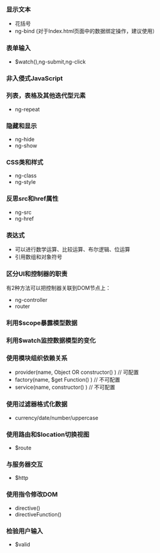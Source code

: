 ### 显示文本  
* 花括号  
* ng-bind (对于Index.html页面中的数据绑定操作，建议使用）

### 表单输入    
* $watch(),ng-submit,ng-click   

### 非入侵式JavaScript  

### 列表，表格及其他迭代型元素   
* ng-repeat   

### 隐藏和显示  
* ng-hide  
* ng-show   

### CSS类和样式  
* ng-class  
* ng-style   

### 反思src和href属性  
* ng-src  
* ng-href   

### 表达式  
* 可以进行数学运算、比较运算、布尔逻辑、位运算   
* 引用数组和对象符号   

### 区分UI和控制器的职责   
有2种方法可以把控制器关联到DOM节点上：  
* ng-controller  
* router    

### 利用$scope暴露模型数据  
### 利用$watch监控数据模型的变化   

### 使用模块组织依赖关系   
* provider(name, Object OR constructor() ) // 可配置
* factory(name, $get Function() ) // 不可配置     
* service(name, constructor() ) // 不可配置    
   
  
### 使用过滤器格式化数据  
* currency/date/number/uppercase    

### 使用路由和$location切换视图    
* $route   

### 与服务器交互   
* $http   

### 使用指令修改DOM   
* directive()    
* directiveFunction()     

### 检验用户输入   
* $valid





